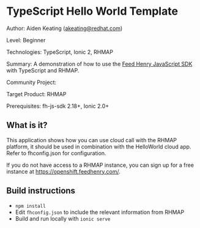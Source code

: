# TypeScript Hello World Template

Author: Aiden Keating (akeating@redhat.com)

Level: Beginner

Technologies: TypeScript, Ionic 2, RHMAP

Summary: A demonstration of how to use the [Feed Henry JavaScript SDK](https://github.com/feedhenry/fh-js-sdk) with TypeScript and RHMAP.

Community Project: 

Target Product: RHMAP

Prerequisites: fh-js-sdk 2.18+, Ionic 2.0+

## What is it?

This application shows how you can use cloud call with the RHMAP platform, 
it should be used in combination with the HelloWorld cloud app. 
Refer to fhconfig.json for configuration.

If you do not have access to a RHMAP instance, 
you can sign up for a free instance at https://openshift.feedhenry.com/.

## Build instructions

  * `npm install`
  * Edit `fhconfig.json` to include the relevant information from RHMAP
  * Build and run locally with `ionic serve`
